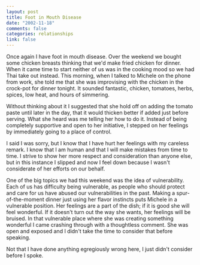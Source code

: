 ```yaml
--- 
layout: post
title: Foot in Mouth Disease
date: "2002-11-18"
comments: false
categories: relationships
link: false
---
```

Once again I have foot in mouth disease. Over the weekend we bought some chicken breasts thinking that we'd make fried chicken for dinner. When it came time to start neither of us was in the cooking mood so we had Thai take out instead. This morning, when I talked to Michele on the phone from work, she told me that she was improvising with the chicken in the crock-pot for dinner tonight. It sounded fantastic, chicken, tomatoes, herbs, spices, low heat, and hours of simmering.

Without thinking about it I suggested that she hold off on adding the tomato paste until later in the day, that it would thicken better if added just before serving. What she heard was me telling her how to do it. Instead of being completely supportive and open to her initiative, I stepped on her feelings by immediately going to a place of control.

I said I was sorry, but I know that I have hurt her feelings with my careless remark. I know that I am human and that I will make mistakes from time to time. I strive to show her more respect and consideration than anyone else, but in this instance I slipped and now I feel down because I wasn't considerate of her efforts on our behalf.

One of the big topics we had this weekend was the idea of vulnerability. Each of us has difficulty being vulnerable, as people who should protect and care for us have abused our vulnerabilities in the past. Making a spur-of-the-moment dinner just using her flavor instincts puts Michele in a vulnerable position. Her feelings are a part of the dish; if it is good she will feel wonderful. If it doesn't turn out the way she wants, her feelings will be bruised. In that vulnerable place where she was creating something wonderful I came crashing through with a thoughtless comment. She was open and exposed and I didn't take the time to consider that before speaking.

Not that I have done anything egregiously wrong here, I just didn't consider before I spoke.

